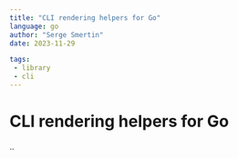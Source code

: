 ```yaml
---
title: "CLI rendering helpers for Go"
language: go
author: "Serge Smertin"
date: 2023-11-29

tags: 
 - library
 - cli
---
```


# CLI rendering helpers for Go

..